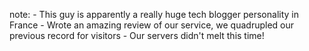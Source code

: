
note:
    - This guy is apparently a really huge tech blogger personality in France
    - Wrote an amazing review of our service, we quadrupled our previous record for visitors
    - Our servers didn't melt this time!
